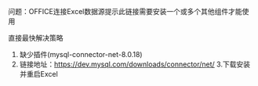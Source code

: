 问题：OFFICE连接Excel数据源提示此链接需要安装一个或多个其他组件才能使用

直接最快解决策略
1. 缺少插件(mysql-connector-net-8.0.18)
2. 链接地址：https://dev.mysql.com/downloads/connector/net/
3.下载安装并重启Excel